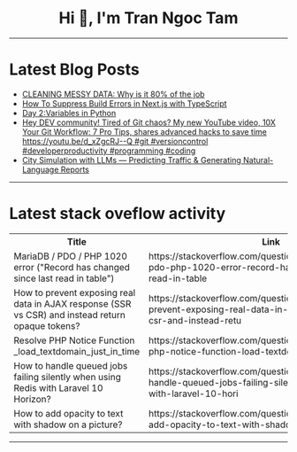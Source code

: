 <h1 align="center">Hi 👋, I'm Tran Ngoc Tam</h1>

---

# Latest Blog Posts 
<!-- BLOG-POST-LIST:START -->
- [CLEANING MESSY DATA: Why is it 80% of the job](https://dev.to/herniqness/cleaning-messy-data-why-is-it-80-of-the-job-fh3)
- [How To Suppress Build Errors in Next.js with TypeScript](https://dev.to/shawon/how-to-suppress-build-errors-in-nextjs-with-typescript-1dnl)
- [Day 2:Variables in Python](https://dev.to/sanaipei001/day-2variables-in-python-2m7k)
- [Hey DEV community! Tired of Git chaos? My new YouTube video, 10X Your Git Workflow: 7 Pro Tips, shares advanced hacks to save time https://youtu.be/d_xZgcRJ--Q #git #versioncontrol #developerproductivity #programming #coding](https://dev.to/urvvil/hey-dev-community-tired-of-git-chaos-my-new-youtube-video-10x-your-git-workflow-7-pro-tips-2n5h)
- [City Simulation with LLMs — Predicting Traffic &amp; Generating Natural-Language Reports](https://dev.to/preetkamal_singh_a2fe7281/city-simulation-with-llms-predicting-traffic-generating-natural-language-3f4d)
<!-- BLOG-POST-LIST:END -->

---

# Latest stack oveflow activity
<table>
  <tr><th>Title</th><th>Link</th></tr>
  <!-- STACKOVERFLOW:START --><tr><td>MariaDB / PDO / PHP 1020 error &lpar;&quot;Record has changed since last read in table&quot;&rpar;</td><td>https://stackoverflow.com/questions/79767034/mariadb-pdo-php-1020-error-record-has-changed-since-last-read-in-table</td></tr><tr><td>How to prevent exposing real data in AJAX response &lpar;SSR vs CSR&rpar; and instead return opaque tokens?</td><td>https://stackoverflow.com/questions/79766981/how-to-prevent-exposing-real-data-in-ajax-response-ssr-vs-csr-and-instead-retu</td></tr><tr><td>Resolve PHP Notice Function _load_textdomain_just_in_time</td><td>https://stackoverflow.com/questions/79766951/resolve-php-notice-function-load-textdomain-just-in-time</td></tr><tr><td>How to handle queued jobs failing silently when using Redis with Laravel 10 Horizon?</td><td>https://stackoverflow.com/questions/79766883/how-to-handle-queued-jobs-failing-silently-when-using-redis-with-laravel-10-hori</td></tr><tr><td>How to add opacity to text with shadow on a picture?</td><td>https://stackoverflow.com/questions/79766760/how-to-add-opacity-to-text-with-shadow-on-a-picture</td></tr><!-- STACKOVERFLOW:END -->
</table>

---


